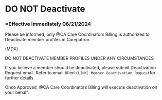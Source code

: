 # DO NOT Deactivate

### \*Effective Immediately 06/21/2024

Please be informed, only @CA Care Coordinators Billing is authorized to Deactivate member profiles in Carepatron.

(MDX)

DO NOT DEACTIVATE MEMBER PROFILES UNDER ANY CIRCUMSTANCES

If you believe a member should be deactivated, please submit Deactivation Request email. Refer to email titled
`(LINK) Member Deactivation Request`for further details.

Once Approved, @CA Care Coordinators Billing will execute deactivation on your behalf.
